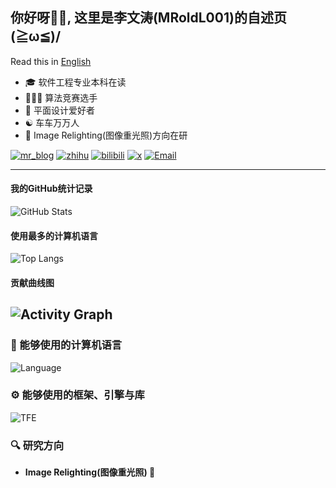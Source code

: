 ## 你好呀👋🏻, 这里是李文涛(MRoldL001)的自述页(≧ω≦)/
Read this in [English](README.md)
- 🎓 软件工程专业本科在读
- 👨🏻‍💻 算法竞赛选手
- 🎨 平面设计爱好者
- ☯️ 车车万万人
- 🔬 Image Relighting(图像重光照)方向在研

[![mr_blog](https://img.shields.io/badge/----MR__Blog-268785?style=flat-square&logo=wordpress&logoColor=ffffff)](http://www.mroldl001.top) [![zhihu](https://img.shields.io/badge/知乎-0084FF?style=flat-square&logo=zhihu&logoColor=ffffff)](https://www.zhihu.com/people/mroldl001) [![bilibili](https://img.shields.io/badge/哔哩哔哩-00A1D6?style=flat-square&logo=bilibili&logoColor=ffffff)](https://space.bilibili.com/244751581) [![x](https://img.shields.io/badge/X-000000?style=flat-square&logo=x&logoColor=ffffff)](https://x.com/MRoldL001)
[![Email](https://img.shields.io/badge/电子邮件-D0104C?style=flat-square&logo=Mail.Ru&logoColor=ffffff)](mailto:kirakira@mroldl001.top)
 
---
#### 我的GitHub统计记录
![GitHub Stats](https://github-readme-stats.vercel.app/api?username=MRoldL001&show_icons=true&theme=shadow_green)
#### 使用最多的计算机语言
![Top Langs](https://github-readme-stats.vercel.app/api/top-langs/?username=MRoldL001&layout=compact&theme=shadow_green)
#### 贡献曲线图
![Activity Graph](https://github-readme-activity-graph.vercel.app/graph?username=MRoldL001&theme=github-light)
---
### 🧰 能够使用的计算机语言
![Language](https://skillicons.dev/icons?i=c,cpp,java,kotlin,python,html,css&theme=light)

### ⚙️ 能够使用的框架、引擎与库
![TFE](https://skillicons.dev/icons?i=godot,spring,pytorch&theme=light)

### 🔍 研究方向
- **Image Relighting(图像重光照) 🌇**
